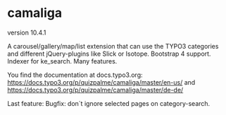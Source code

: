 # camaliga

version 10.4.1

A carousel/gallery/map/list extension that can use the TYPO3 categories and different jQuery-plugins like Slick or Isotope. 
Bootstrap 4 support. Indexer for ke_search. Many features.

You find the documentation at docs.typo3.org:
https://docs.typo3.org/p/quizpalme/camaliga/master/en-us/
and
https://docs.typo3.org/p/quizpalme/camaliga/master/de-de/

Last feature: Bugfix: don´t ignore selected pages on category-search.